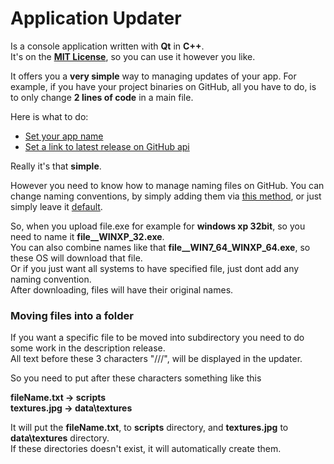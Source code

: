 Application Updater
===
Is a console application written with **Qt** in **C++**.<br/>
It's on the [**MIT License**](https://opensource.org/licenses/MIT), so you can use it however you like.

It offers you a **very simple** way to managing updates of your app. For example, if you have your project binaries on GitHub, all you have
to do, is to only change **2 lines of code** in a main file.

Here is what to do:
* [Set your app name](https://github.com/Nelnir/Application-Updater/blob/9aead0d9e4a2be85c31b2c0337c9eb3eccf45cbc/src/main.cpp#L9)
* [Set a link to latest release on GitHub api](https://github.com/Nelnir/Application-Updater/blob/9aead0d9e4a2be85c31b2c0337c9eb3eccf45cbc/src/main.cpp#L11)


Really it's that **simple**.

However you need to know how to manage naming files on GitHub. You can change naming conventions, by simply adding them via
[this method](https://github.com/Nelnir/Application-Updater/blob/9aead0d9e4a2be85c31b2c0337c9eb3eccf45cbc/src/updater.h#L57), 
or just simply leave it [default](https://github.com/Nelnir/Application-Updater/blob/9aead0d9e4a2be85c31b2c0337c9eb3eccf45cbc/src/updater.cpp#L53).

So, when you upload file.exe for example for **windows xp 32bit**, so you need to name it **file__WINXP_32.exe**.<br/>
You can also combine names like that **file__WIN7_64_WINXP_64.exe**, so these OS will download that file.<br/>
Or if you just want all systems to have specified file, just dont add any naming convention.<br/>
After downloading, files will have their original names.

### Moving files into a folder
If you want a specific file to be moved into subdirectory you need to do some work in the description release.<br/>
All text before these 3 characters "///", will be displayed in the updater.

So you need to put after these characters something like this

**fileName.txt -> scripts**<br/>
**textures.jpg -> data\textures**<br/>

It will put the **fileName.txt**, to **scripts** directory, and **textures.jpg** to **data\textures** directory.<br/>
If these directories doesn't exist, it will automatically create them.
